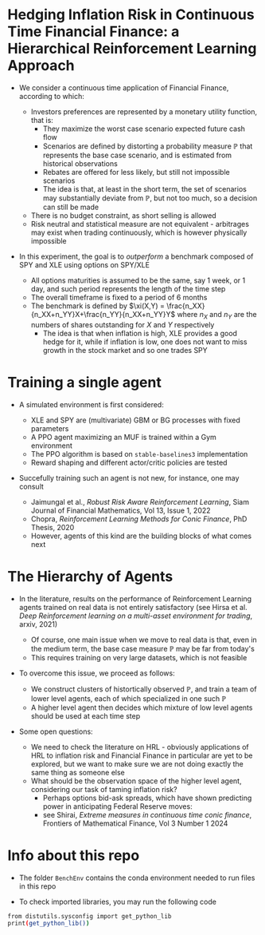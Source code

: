 
# Hedging Inflation Risk in Continuous Time Financial Finance: a Hierarchical Reinforcement Learning Approach

- We consider a continuous time application of Financial Finance, according to which:
  - Investors preferences are represented by a monetary utility function, that is:
    - They maximize the worst case scenario expected future cash flow
    - Scenarios are defined by distorting a probability measure $\mathbb{P}$ that represents the base case scenario, and is estimated from historical observations
    - Rebates are offered for less likely, but still not impossible scenarios
    - The idea is that, at least in the short term, the set of scenarios may substantially deviate from $\mathbb{P}$, but not too much, so a decision can still be made
  - There is no budget constraint, as short selling is allowed
  - Risk neutral and statistical measure are not equivalent - arbitrages may exist when trading continuously, which is however physically impossible

- In this experiment, the goal is to *outperform* a benchmark composed of SPY and XLE using options on SPY/XLE
  - All options maturities is assumed to be the same, say 1 week, or 1 day, and such period represents the length of the time step
  - The overall timeframe is fixed to a period of 6 months
  - The benchmark is defined by $\xi(X,Y) = \frac{n_XX}{n_XX+n_YY}X+\frac{n_YY}{n_XX+n_YY}Y$ where $n_X$ and $n_Y$ are the numbers of shares outstanding for $X$ and $Y$ respectively
    - The idea is that when inflation is high, XLE provides a good hedge for it, while if inflation is low, one does not want to miss growth in the stock market and so one trades SPY

# Training a single agent

- A simulated environment is first considered:
  - XLE and SPY are (multivariate) GBM or BG processes with fixed parameters
  - A PPO agent maximizing an MUF is trained within a Gym environment
  - The PPO algorithm is based on `stable-baselines3` implementation
  - Reward shaping and different actor/critic policies are tested
  
- Succefully training such an agent is not new, for instance, one may consult
  - Jaimungal et al., *Robust Risk Aware Reinforcement Learning*, Siam Journal of Financial Mathematics, Vol 13, Issue 1, 2022
  - Chopra, *Reinforcement Learning Methods for Conic Finance*, PhD Thesis, 2020
  - However, agents of this kind are the building blocks of what comes next

# The Hierarchy of Agents

- In the literature, results on the performance of Reinforcement Learning agents trained on real data is not entirely satisfactory (see Hirsa et al. *Deep Reinforcement learning on a multi-asset environment for trading*, arxiv, 2021)
  - Of course, one main issue when we move to real data is that, even in the medium term, the base case measure $\mathbb{P}$ may be far from today's
  - This requires training on very large datasets, which is not feasible
  
- To overcome this issue, we proceed as follows:
  - We construct clusters of histortically observed $\mathbb{P}$, and train a team of lower level agents, each of which specialized in one such $\mathbb{P}$
  - A higher level agent then decides which mixture of low level agents should be used at each time step

- Some open questions:
  - We need to check the literature on HRL - obviously applications of HRL to inflation risk and Financial Finance in particular are yet to be explored, but we want to make sure we are not doing exactly the same thing as someone else
  - What should be the observation space of the higher level agent, considering our task of taming inflation risk?
    - Perhaps options bid-ask spreads, which have shown predicting power in anticipating Federal Reserve moves:
    - see Shirai, *Extreme measures in continuous time conic finance*, Frontiers of Mathematical Finance, Vol 3 Number 1 2024

# Info about this repo

- The folder ``BenchEnv`` contains the conda environment needed to run files in this repo

- To check imported libraries, you may run the following code

```bash
from distutils.sysconfig import get_python_lib
print(get_python_lib())
```
